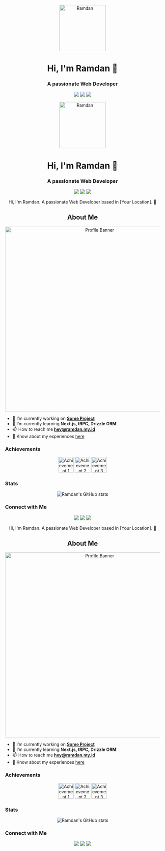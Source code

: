 <!-- Your Profile Avatar -->
<p align="center">
  <img src="path/to/your/avatar.png" width="150" height="150" alt="Ramdan"/>
</p>

<h1 align="center">Hi, I'm Ramdan 👋</h1>
<h3 align="center">A passionate Web Developer</h3>

<p align="center">
  <a href="https://linkedin.com/in/ramdan"><img src="https://img.shields.io/badge/-LinkedIn-0077B5?logo=linkedin&logoColor=white" /></a>
  <a href="https://instagram.com/ramdan"><img src="https://img.shields.io/badge/-Instagram-E4405F?logo=instagram&logoColor=white" /></a>
  <a href="https://dribbble.com/ramdan"><img src="https://img.shields.io/badge/-Dribbble-EA4C89?logo=dribbble&logoColor=white" /></a>
</p>
<!-- Your Profile Avatar -->
<p align="center">
  <img src="path/to/your/avatar.png" width="150" height="150" alt="Ramdan"/>
</p>

<h1 align="center">Hi, I'm Ramdan 👋</h1>
<h3 align="center">A passionate Web Developer</h3>

<p align="center">
  <a href="https://linkedin.com/in/ramdan"><img src="https://img.shields.io/badge/-LinkedIn-0077B5?logo=linkedin&logoColor=white" /></a>
  <a href="https://instagram.com/ramdan"><img src="https://img.shields.io/badge/-Instagram-E4405F?logo=instagram&logoColor=white" /></a>
  <a href="https://dribbble.com/ramdan"><img src="https://img.shields.io/badge/-Dribbble-EA4C89?logo=dribbble&logoColor=white" /></a>
</p>

<p align="center">
  Hi, I'm Ramdan. A passionate Web Developer based in [Your Location]. 📍
</p>

<h2 align="center">About Me</h2>
<p align="center">
  <img src="path/to/your/profile-banner.png" width="600" alt="Profile Banner"/>
</p>

- 🔭 I’m currently working on **[Some Project](#)**
- 🌱 I’m currently learning **Next.js, tRPC, Drizzle ORM**
- 📫 How to reach me **hey@ramdan.my.id**
- 📄 Know about my experiences [here](https://ramdan.my.id)

### Achievements

<p align="center">
  <img src="path/to/achievement1.png" width="50" height="50" alt="Achievement 1"/>
  <img src="path/to/achievement2.png" width="50" height="50" alt="Achievement 2"/>
  <img src="path/to/achievement3.png" width="50" height="50" alt="Achievement 3"/>
</p>

### Stats

<p align="center">
  <img src="https://github-readme-stats.vercel.app/api?username=ramdan&show_icons=true&theme=dark" alt="Ramdan's GitHub stats" />
</p>

### Connect with Me

<p align="center">
  <a href="https://linkedin.com/in/ramdan"><img src="https://img.shields.io/badge/-LinkedIn-0077B5?logo=linkedin&logoColor=white" /></a>
  <a href="https://instagram.com/ramdan"><img src="https://img.shields.io/badge/-Instagram-E4405F?logo=instagram&logoColor=white" /></a>
  <a href="https://dribbble.com/ramdan"><img src="https://img.shields.io/badge/-Dribbble-EA4C89?logo=dribbble&logoColor=white" /></a>
</p>

<p align="center">
  Hi, I'm Ramdan. A passionate Web Developer based in [Your Location]. 📍
</p>

<h2 align="center">About Me</h2>
<p align="center">
  <img src="path/to/your/profile-banner.png" width="600" alt="Profile Banner"/>
</p>

- 🔭 I’m currently working on **[Some Project](#)**
- 🌱 I’m currently learning **Next.js, tRPC, Drizzle ORM**
- 📫 How to reach me **hey@ramdan.my.id**
- 📄 Know about my experiences [here](https://ramdan.my.id)

### Achievements

<p align="center">
  <img src="path/to/achievement1.png" width="50" height="50" alt="Achievement 1"/>
  <img src="path/to/achievement2.png" width="50" height="50" alt="Achievement 2"/>
  <img src="path/to/achievement3.png" width="50" height="50" alt="Achievement 3"/>
</p>

### Stats

<p align="center">
  <img src="https://github-readme-stats.vercel.app/api?username=ramdan&show_icons=true&theme=dark" alt="Ramdan's GitHub stats" />
</p>

### Connect with Me

<p align="center">
  <a href="https://linkedin.com/in/ramdan"><img src="https://img.shields.io/badge/-LinkedIn-0077B5?logo=linkedin&logoColor=white" /></a>
  <a href="https://instagram.com/ramdan"><img src="https://img.shields.io/badge/-Instagram-E4405F?logo=instagram&logoColor=white" /></a>
  <a href="https://dribbble.com/ramdan"><img src="https://img.shields.io/badge/-Dribbble-EA4C89?logo=dribbble&logoColor=white" /></a>
</p>
